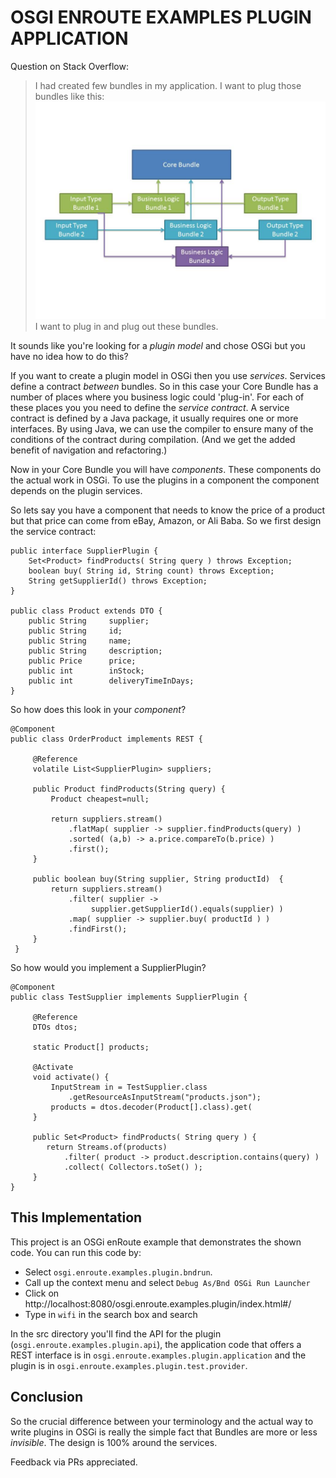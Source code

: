 # OSGI ENROUTE EXAMPLES PLUGIN APPLICATION


Question on Stack Overflow:

> I had created few bundles in my application. I want to plug those bundles like this:
> ![](doc/plugin-bundles.jpg)
> I want to plug in and plug out these bundles.
 
It sounds like you're looking for a _plugin model_ and chose OSGi but you have no idea how to do this?

If you want to create a plugin model in OSGi then you use _services_. Services define a contract _between_ bundles. So in this case your Core Bundle has a number of places where you business logic could 'plug-in'. For each of these places you you need to define the _service contract_. A service contract is defined by a Java package, it usually requires one or more interfaces. By using Java, we can use the compiler to ensure many of the conditions of the contract during compilation. (And we get the added benefit of navigation and refactoring.)

Now in your Core Bundle you will have _components_. These components do the actual work in OSGi. To use the plugins in a component the component depends on the plugin services.

So lets say you have a component that needs to know the price of a product but that price can come from eBay, Amazon, or Ali Baba. So we first design the service contract:

    public interface SupplierPlugin {
        Set<Product> findProducts( String query ) throws Exception;
        boolean buy( String id, String count) throws Exception;
        String getSupplierId() throws Exception;
    }

    public class Product extends DTO {
        public String     supplier;
        public String     id;
        public String     name;
        public String     description;
        public Price      price;
        public int        inStock;
        public int        deliveryTimeInDays;
    }

So how does this look in your _component_?

    @Component
    public class OrderProduct implements REST {

         @Reference
         volatile List<SupplierPlugin> suppliers;

         public Product findProducts(String query) {
             Product cheapest=null;

             return suppliers.stream()
                 .flatMap( supplier -> supplier.findProducts(query) )
                 .sorted( (a,b) -> a.price.compareTo(b.price) )
                 .first();
         }

         public boolean buy(String supplier, String productId)  {        
             return suppliers.stream()
                 .filter( supplier -> 
                      supplier.getSupplierId().equals(supplier) )
                 .map( supplier -> supplier.buy( productId ) )
                 .findFirst();
         }
     }

So how would you implement a SupplierPlugin?

    @Component
    public class TestSupplier implements SupplierPlugin {

         @Reference
         DTOs dtos;

         static Product[] products;
                 
         @Activate
         void activate() {
             InputStream in = TestSupplier.class
                 .getResourceAsInputStream("products.json");
             products = dtos.decoder(Product[].class).get( 
         }

         public Set<Product> findProducts( String query ) {
            return Streams.of(products)
                .filter( product -> product.description.contains(query) )
                .collect( Collectors.toSet() );
         }
    }

## This Implementation

This project is an OSGi enRoute example that demonstrates the shown code. You can run this code by:

* Select `osgi.enroute.examples.plugin.bndrun`. 
* Call up the context menu and select `Debug As/Bnd OSGi Run Launcher`
* Click on http://localhost:8080/osgi.enroute.examples.plugin/index.html#/
* Type in `wifi` in the search box and search

In the src directory you'll find the API for the plugin (`osgi.enroute.examples.plugin.api`), the application code that offers a REST interface is in `osgi.enroute.examples.plugin.application` and the plugin is in `osgi.enroute.examples.plugin.test.provider`.

## Conclusion

So the crucial difference between your terminology and the actual way to write plugins in OSGi is really the simple fact that Bundles are more or less _invisible_. The design is 100% around the services.

Feedback via PRs appreciated.


